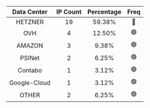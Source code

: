 | Data Center | IP Count | Percentage | Freq |
|:------------:|:--------:|:-----------:|:-----:|
| HETZNER | 19 | 59.38% | 🔴 |
| OVH | 4 | 12.50% | 🟢 |
| AMAZON | 3 | 9.38% | 🟢 |
| PSINet | 2 | 6.25% | 🟢 |
| Contabo | 1 | 3.12% | 🟢 |
| Google-Cloud | 1 | 3.12% | 🟢 |
| OTHER | 2 | 6.25% | 🟢 |